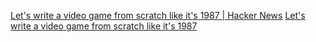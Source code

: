 
[Let's write a video game from scratch like it's 1987 | Hacker News](https://news.ycombinator.com/item?id=40737370)
[Let's write a video game from scratch like it's 1987](https://gaultier.github.io/blog/write_a_video_game_from_scratch_like_1987.html)
